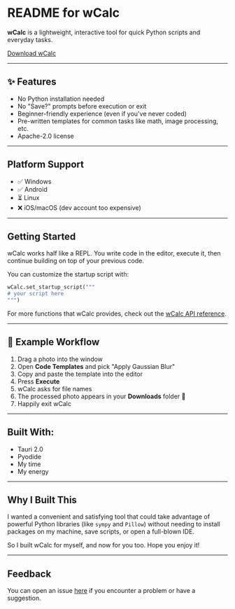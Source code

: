 # README for wCalc

**wCalc** is a lightweight, interactive tool for quick Python scripts and everyday tasks.

[Download wCalc](https://github.com/tttiw/wCalc/releases)

---

## ✨ Features

- No Python installation needed
- No "Save?" prompts before execution or exit
- Beginner-friendly experience (even if you've never coded)
- Pre-written templates for common tasks like math, image processing, etc.
- Apache-2.0 license

---

## Platform Support

- ✅ Windows
- ✅ Android
- ⏳ Linux
- ❌ iOS/macOS (dev account too expensive)

---

## Getting Started

wCalc works half like a REPL.
You write code in the editor, execute it, then continue building on top of your previous code.

You can customize the startup script with:

```python
wCalc.set_startup_script("""
# your script here
""")
```

For more functions that wCalc provides, check out the [wCalc API reference](@blogs/wcalc-api.md).

---

## 📸 Example Workflow

1. Drag a photo into the window
2. Open **Code Templates** and pick "Apply Gaussian Blur"
3. Copy and paste the template into the editor
4. Press **Execute**
5. wCalc asks for file names
6. The processed photo appears in your **Downloads** folder 🎉
7. Happily exit wCalc

---

## Built With:

- Tauri 2.0
- Pyodide
- My time
- My energy

---

## Why I Built This

I wanted a convenient and satisfying tool that could take advantage of powerful Python libraries
(like `sympy` and `Pillow`) without needing to install packages on my machine, save scripts, or open a full-blown IDE.

So I built wCalc for myself, and now for you too. Hope you enjoy it!

---

## Feedback

You can open an issue [here](https://github.com/tttiw/wCalc/issues) if you encounter a problem or have a suggestion.


